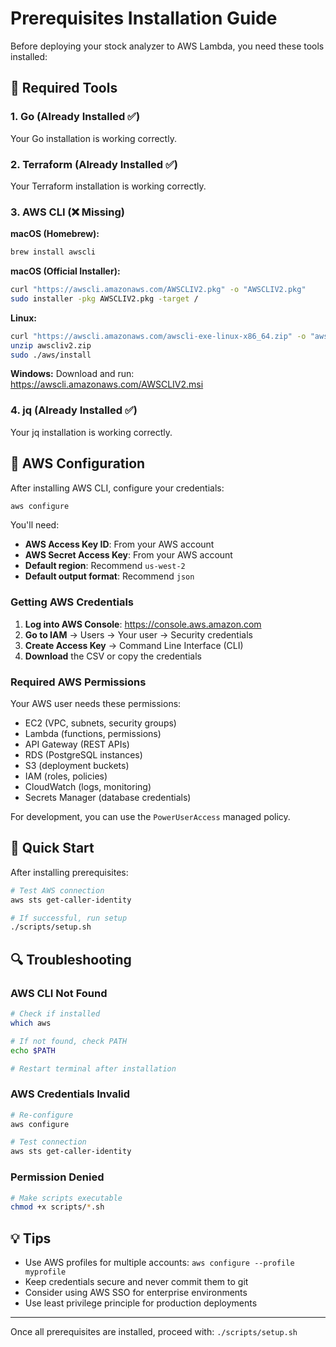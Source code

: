# Prerequisites Installation Guide

Before deploying your stock analyzer to AWS Lambda, you need these tools installed:

## 🔧 Required Tools

### 1. Go (Already Installed ✅)

Your Go installation is working correctly.

### 2. Terraform (Already Installed ✅)

Your Terraform installation is working correctly.

### 3. AWS CLI (❌ Missing)

**macOS (Homebrew):**

```bash
brew install awscli
```

**macOS (Official Installer):**

```bash
curl "https://awscli.amazonaws.com/AWSCLIV2.pkg" -o "AWSCLIV2.pkg"
sudo installer -pkg AWSCLIV2.pkg -target /
```

**Linux:**

```bash
curl "https://awscli.amazonaws.com/awscli-exe-linux-x86_64.zip" -o "awscliv2.zip"
unzip awscliv2.zip
sudo ./aws/install
```

**Windows:**
Download and run: https://awscli.amazonaws.com/AWSCLIV2.msi

### 4. jq (Already Installed ✅)

Your jq installation is working correctly.

## 🔑 AWS Configuration

After installing AWS CLI, configure your credentials:

```bash
aws configure
```

You'll need:

- **AWS Access Key ID**: From your AWS account
- **AWS Secret Access Key**: From your AWS account
- **Default region**: Recommend `us-west-2`
- **Default output format**: Recommend `json`

### Getting AWS Credentials

1. **Log into AWS Console**: https://console.aws.amazon.com
2. **Go to IAM** → Users → Your user → Security credentials
3. **Create Access Key** → Command Line Interface (CLI)
4. **Download** the CSV or copy the credentials

### Required AWS Permissions

Your AWS user needs these permissions:

- EC2 (VPC, subnets, security groups)
- Lambda (functions, permissions)
- API Gateway (REST APIs)
- RDS (PostgreSQL instances)
- S3 (deployment buckets)
- IAM (roles, policies)
- CloudWatch (logs, monitoring)
- Secrets Manager (database credentials)

For development, you can use the `PowerUserAccess` managed policy.

## 🚀 Quick Start

After installing prerequisites:

```bash
# Test AWS connection
aws sts get-caller-identity

# If successful, run setup
./scripts/setup.sh
```

## 🔍 Troubleshooting

### AWS CLI Not Found

```bash
# Check if installed
which aws

# If not found, check PATH
echo $PATH

# Restart terminal after installation
```

### AWS Credentials Invalid

```bash
# Re-configure
aws configure

# Test connection
aws sts get-caller-identity
```

### Permission Denied

```bash
# Make scripts executable
chmod +x scripts/*.sh
```

## 💡 Tips

- Use AWS profiles for multiple accounts: `aws configure --profile myprofile`
- Keep credentials secure and never commit them to git
- Consider using AWS SSO for enterprise environments
- Use least privilege principle for production deployments

---

Once all prerequisites are installed, proceed with: `./scripts/setup.sh`
